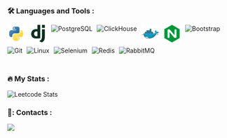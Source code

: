 ### :hammer_and_wrench: Languages and Tools :

<div id='technologies' style="display: flex; flex-wrap: wrap; gap: 10px; align-items: center;">

  <img src='https://github.com/devicons/devicon/blob/master/icons/python/python-original.svg' title='Python' alt='Python' height='40px' style="vertical-align: middle;">
  <img src='https://github.com/devicons/devicon/blob/master/icons/django/django-plain.svg' title='Django' alt='Django' height='40px" style="vertical-align: middle;">
  <img src="https://www.django-rest-framework.org/img/logo.png" title="Django REST Framework" alt="DRF" height="40px" style="vertical-align: middle;">

  <img src='https://github.com/devicons/devicon/blob/master/icons/mysql/mysql-original-wordmark.svg' title='MySQL' alt='MySQL' height='40px' style="vertical-align: middle;">
  <img src='https://cdn.jsdelivr.net/gh/devicons/devicon/icons/postgresql/postgresql-original.svg' title='PostgreSQL' alt='PostgreSQL' height='40px' style="vertical-align: middle;">
  <img src='https://avatars.githubusercontent.com/u/33895241?s=200&v=4' title='ClickHouse' alt='ClickHouse' height='40px' style="vertical-align: middle;">

  <img src='https://github.com/devicons/devicon/blob/master/icons/docker/docker-original.svg' title='Docker' alt='Docker' height='40px' style="vertical-align: middle;">
  <img src='https://raw.githubusercontent.com/devicons/devicon/master/icons/nginx/nginx-original.svg' title='Nginx' alt='Nginx' height='40px' style="vertical-align: middle;">
  <img src='https://cdn.jsdelivr.net/gh/devicons/devicon/icons/bootstrap/bootstrap-original.svg' title='Bootstrap' alt='Bootstrap' height='40px' style="vertical-align: middle;">

  <img src='https://cdn.jsdelivr.net/gh/devicons/devicon/icons/git/git-original.svg' title='Git' alt='Git' height='40px' style="vertical-align: middle;">
  <img src='https://cdn.jsdelivr.net/gh/devicons/devicon/icons/linux/linux-original.svg' title='Linux' alt='Linux' height='40px' style="vertical-align: middle;">
  <img src='https://cdn.jsdelivr.net/gh/devicons/devicon/icons/selenium/selenium-original.svg' title='Selenium' alt='Selenium' height='40px' style="vertical-align: middle;">

  <img src="https://www.vectorlogo.zone/logos/redis/redis-icon.svg" title="Redis" alt="Redis" height="40px" style="vertical-align: middle;">
  <img src="https://cdn-icons-png.flaticon.com/512/5969/5969059.png" title="RabbitMQ" alt="RabbitMQ" height="40px" style="vertical-align: middle;">


</div>




### :fire: My Stats :


![Leetcode Stats](https://leetcard.jacoblin.cool/Gastinhaha?theme=default)


### 🔄: Contacts :
<a href='https://t.me/mc_gvozdeff' target="_blank" rel="noopener noreferrer"><img src='https://img.shields.io/badge/telegram-blue?style=plastic&logo=telegram&logoColor=white'></a>&nbsp;
